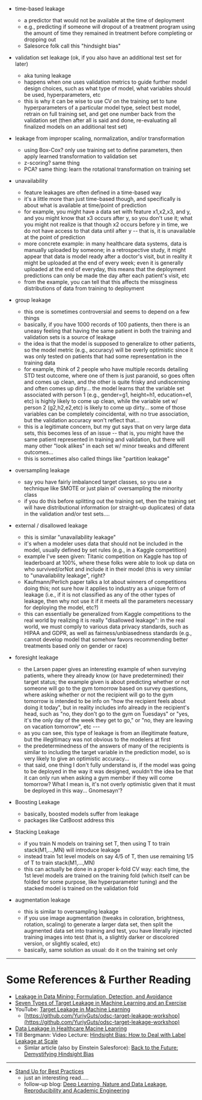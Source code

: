 

* time-based leakage
  - a predictor that would not be available at the time of deployment
  - e.g., predicting if someone will dropout of a treatment program using the
    amount of time they remained in treatment before completing or dropping out
  - Salesorce folk call this "hindsight bias"

* validation set leakage (ok, if you also have an additional test set for later)
  - aka tuning leakage
  - happens when one uses validation metrics to guide further model design choices,
    such as what type of model, what variables should be used, hyperparameters, etc
  - this is why it can be wise to use CV on the training set to tune hyperparameters
    of a particular model type, select best model, retrain on full training set, and
    get one number back from the validation set (then after all is said and done, 
    re-evaluating all finalized models on an additional test set)
    
    
* leakage from improper scaling, normalization, and/or transformation
  - using Box-Cox? only use training set to define parameters, then apply learned
    transformation to validation set
  - z-scoring?  same thing
  - PCA? same thing: learn the rotational transformation on training set


* unavailability
  - feature leakages are often defined in a time-based way
  - it's a little more than just time-based though, and specifically is about
    what is available at time/point of prediction
  - for example, you might have a data set with feature x1,x2,x3, and y, and
    you might know that x3 occurs after y, so you don't use it;  what you
    might not realize is that though x2 occurs before y in time, we do not
    have access to that data until after y -- that is, it is unavailable at
    the point of prediction
  - more concrete example:  in many healthcare data systems, data is manually uploaded
    by someone; in a retrospective study, it might appear that data is model ready
    after a doctor's visit, but in reality it might be uploaded at the end of every week;
    even it is generally uploaded at the end of everyday, this means that the deployment
    predictions can only be made the day after each patient's visit, etc
  - from the example, you can tell that this affects the missginess distributions of
    data from training to deployment

* group leakage
  - this one is sometimes controversial and seems to depend on a few things
  - basically, if you have 1000 records of 100 patients, then there is an uneasy feeling
    that having the same patient in both the training and validation sets is a source
    of leakage
  - the idea is that the model is supposed to generalize to other patients, so the model
    metric (e.g., accuracy) will be overly optimistic since it was only tested on patients
    that had some representation in the training data
  - for example, think of 2 people who have multiple records detailing STD test outcome, where
    one of them is just paranoid, so goes often and comes up clean, and the other is quite
    frisky and undiscerning and often comes up dirty... the model learns that the variable set
    associated with person 1 (e.g., gender=g1, height=h1, education=e1, etc) is highly 
    likely to come up clean, while the variable set w/ person 2 (g2,h2,e2,etc) is likely
    to come up dirty...  some of those variables can be completely coincidental, with
    no true association, but the validation accuracy won't reflect that...
  - this is a legitimate concern, but my gut says that on very large data sets, this becomes
    less of an issue -- that is, you might have the same patient represented in training
    and validation, but there will many other "look alikes" in each set w/ minor tweaks and
    different outcomes...
  - this is sometimes also called things like "partition leakage"

* oversampling leakage
  - say you have fairly imbalanced target classes, so you use a technique like SMOTE or just plain ol' oversampling
    the minority class
  - if you do this before splitting out the training set, then the training set will have distributional information
    (or straight-up duplicates) of data in the validation and/or test sets....


* external / disallowed leakage
  - this is similar "unavailability leakage"
  - it's when a modeler uses data that should not be included in the model, usually defined by set rules
    (e.g., in a Kaggle competition) 
  - example I've seen given:  Titanic competition on Kaggle has top of leaderboard at 100%, where 
    these folks were able to look up data on who survived/orNot and include it in their model (this is
    very similar to "unavailability leakage", right?
  - Kaufmann/Perlich paper talks a lot about winners of competitions doing this; not sure how it applies
    to industry as a unique form of leakage (i.e., if it is not classified as any of the other types of
    leakage, then why not use it if it meets all the parameters necessary for deploying the model, etc?)
  - this can essentially be generalized from Kaggle competitions to the real world by realizing it is
    really "disallowed leakage":  in the real world, we must comply to various data privacy standards,
    such as HIPAA and GDPR, as well as fairness/unbiasedness standards (e.g., cannot develop model that
    somehow favors recommending better treatments based only on gender or race)
 
* foresight leakage
  - the Larsen paper gives an interesting example of when surveying patients, where they
    already know (or have predetermined) their target status; the example given is about
    predicting whether or not someone will go to the gym tomorrow based on survey questions, 
    where asking whether or not the recipient will go to the gym tomorrow is intended to
    be info on "how the recipient feels about doing it today", but in reality includes info
    already in the recipient's head, such as "no, they don't go to the gym on Tuesdays" or
    "yes, it's the only day of the week they get to go," or "no, they are leaving on vacation
    tomorrow", etc ---
  - as you can see, this type of leakage is from an illegitimate feature, but the illegitimacy
    was not obvious to the modelers at first
  - the predeterminedness of the answers of many of the recipients is similar to including the
    target variable in the prediction model, so is very likely to give an optimistic accuracy...
  - that said, one thing I don't fully understand is, if the model was going to be deployed in
    the way it was designed, wouldn't the idea be that it can only run when asking a gym member
    if they will come tomorrow?  What I mean is, it's not overly optimistic given that it must
    be deployed in this way...  Gnomesayn'?
    

* Boosting Leakage
  - basically, boosted models suffer from leakage
  - packages like CatBoost address this

* Stacking Leakage
  - if you train N models on training set T, then using T to train stack(M1,...,MN) will
    introduce leakage
  - instead train 1st level models on say 4/5 of T, then use remaining 1/5 of T to train stack(M1,...,MN)
  - this can actually be done in a proper k-fold CV way:  each time, the 1st level models are trained
    on the training fold (which itself can be folded for some purpose, like hyperparameter tuning)
    and the stacked model is trained on the validation fold 

* augmentation leakage
  - this is similar to oversampling leakage
  - if you use image augmentation (tweaks in coloration, brightness, rotation, scaling) to generate
    a larger data set, then split the augmented data set into training and test, you have literally injected
    training images into test (that is, a slightly darker or discolored version, or slightly scaled, etc)
  - basically, same solution as usual: do it on the training set only




--------------------------------------

# Some References & Further Reading
* [Leakage in Data Mining: Formulation, Detection, and Avoidance](https://www.researchgate.net/profile/Claudia_Perlich/publication/221653692_Leakage_in_Data_Mining_Formulation_Detection_and_Avoidance/links/54418bb80cf2a6a049a5a0ca/Leakage-in-Data-Mining-Formulation-Detection-and-Avoidance.pdf)
* [Seven Types of Target Leakage in Machine Learning and an Exercise](https://www.researchgate.net/publication/327477467_Chapter_24_Seven_Types_of_Target_Leakage_in_Machine_Learning_and_an_Exercise)
* YouTube: [Target Leakage in Machine Learning](https://www.youtube.com/watch?v=UOxf2P9WnK8&feature=youtu.be)
  - [https://github.com/YuriyGuts/odsc-target-leakage-workshop](https://github.com/YuriyGuts/odsc-target-leakage-workshop)
* [Data Leakage in Healthcare Macine Leanring](https://healthcare.ai/data-leakage-in-healthcare-machine-learning/)
* Till Bergmann: Video Lecture: [Hindsight Bias: How to Deal with Label Leakage at Scale](https://www.datacouncil.ai/talks/hindsight-bias-how-to-deal-with-label-leakage-at-scale)
  - Simlar article (also by Einstein Salesforce): [Back to the Future: Demystifying Hindsight Bias](https://www.infoq.com/articles/data-leakage-hindsight-bias-machine-learning/)

--------------------------------------

* [Stand Up for Best Practices](https://towardsdatascience.com/stand-up-for-best-practices-8a8433d3e0e8)
  - just an interesting read.....
  - follow-up blog: [Deep Learning, Nature and Data Leakage, Reproducibility and Academic Engineering](https://flavioclesio.com/2019/06/25/deep-learning-nature-and-data-leakage-reproducibility-and-academic-engineering/)


